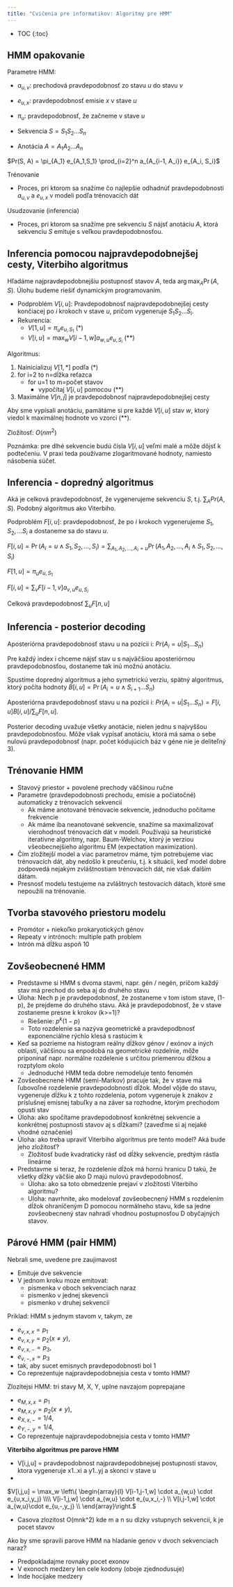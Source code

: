 ```yaml
---
title: "Cvičenia pre informatikov: Algoritmy pre HMM"
---
```


* TOC
{:toc}

## HMM opakovanie

Parametre HMM:

  - $a_{u,v}$: prechodová pravdepodobnosť zo stavu $u$ do stavu
    $v$
  - $e_{u,x}$: pravdepodobnosť emisie $x$ v stave $u$
  - $\pi_{u}$: pravdepodobnosť, že začneme v stave $u$


  - Sekvencia $S = S_1 S_2 \dots  S_n$
  - Anotácia $A = A_1 A_2 \dots A_n$

$Pr(S, A) = \pi_{A_1} e_{A_1,S_1} \prod_{i=2}^n a_{A_{i-1, A_i}} e_{A_i, S_i}$

Trénovanie

  -   
    Proces, pri ktorom sa snažíme čo najlepšie odhadnúť pravdepodobnosti
    $a_{u,v}$ a $e_{u,x}$ v modeli podľa trénovacích dát

Usudzovanie (inferencia)

  -   
    Proces, pri ktorom sa snažíme pre sekvenciu $S$ nájsť anotáciu
    $A$, ktorá sekvenciu $S$ emituje s veľkou pravdepodobnosťou.

## Inferencia pomocou najpravdepodobnejšej cesty, Viterbiho algoritmus

Hľadáme najpravdepodobnejšiu postupnosť stavov $A$, teda
$\arg\max_A \Pr(A, S)$. Úlohu budeme riešiť dynamickým programovaním.

  - Podproblém $V[i,u]$: Pravdepodobnosť najpravdepodobnejšej cesty
    končiacej po $i$ krokoch v stave $u$, pričom vygeneruje
    $S_1 S_2 \dots S_i$.
  - Rekurencia:
      - $V[1,u] = \pi_u e_{u,S_1}$ (\*)
      - $V[i,u] = \max_w V[i-1, w] a_{w,u} e_{u,S_i}$ (\*\*)

Algoritmus:

1.  Nainicializuj $V[1,*]$ podľa (\*)
2.  for i=2 to n=dĺžka reťazca
      -  for u=1 to m=počet stavov
          - vypočítaj $V[i,u]$ pomocou (\*\*)
3.  Maximálne $V[n,j]$ je pravdepodobnosť najpravdepodobnejšej cesty

Aby sme vypísali anotáciu, pamätáme si pre každé $V[i,u]$ stav $w$,
ktorý viedol k maximálnej hodnote vo vzorci (\*\*).

Zložitosť: $O(nm^2)$

Poznámka: pre dlhé sekvencie budú čísla $V[i,u]$ veľmi malé a môže
dôjsť k podtečeniu. V praxi teda používame zlogaritmované hodnoty,
namiesto násobenia súčet.

## Inferencia - dopredný algoritmus

Aká je celková pravdepodobnosť, že vygenerujeme sekvenciu $S$, t.j.
$\sum_A Pr(A,S).$ Podobný algoritmus ako Viterbiho.

Podproblém $F[i,u]$: pravdepodobnosť, že po $i$ krokoch vygenerujeme
$S_1, S_2, \dots S_i$ a dostaneme sa do stavu $u$.

$F[i,u] = \Pr(A_i=u\wedge S_1, S_2, \dots, S_i) = \sum_{A_1, A_2, \dots, A_i=u} \Pr (A_1, A_2, ..., A_i \wedge S_1, S_2, ..., S_i)$

$F[1,u] = \pi_u e_{u,S_1}$

$F[i,u] = \sum_v F[i-1,v] a_{v,u} e_{u,S_i}$

Celková pravdepodobnosť $\sum_u F[n,u]$

## Inferencia - posterior decoding

Aposteriórna pravdepodobnosť stavu u na pozícii i:
$Pr(A_i=u|S_1\dots S_n)$

Pre každý index i chceme nájsť stav u s najväčšiou aposteriórnou
pravdepodobnosťou, dostaneme tak inú možnú anotáciu.

Spustíme dopredný algoritmus a jeho symetrickú verziu, spätný
algoritmus, ktorý počíta hodnoty
$B[i,u]=\Pr(A_i=u \wedge S_{i+1}\dots S_n)$

Aposteriórna pravdepodobnosť stavu u na pozícii i:
$Pr(A_i=u|S_1\dots S_n) = F[i,u] B[i,u] / \sum_u F[n,u].$

Posterior decoding uvažuje všetky anotácie, nielen jednu s najvyššou
pravdepodobnosťou. Môže však vypísať anotáciu, ktorá má sama o sebe
nulovú pravdepodobnosť (napr. počet kódujúcich báz v géne nie je
deliteľný 3).

## Trénovanie HMM

  - Stavový priestor + povolené prechody väčšinou ručne
  - Parametre (pravdepodobnosti prechodu, emisie a počiatočné)
    automaticky z trénovacích sekvencií
      - Ak máme anotované trénovacie sekvencie, jednoducho počítame
        frekvencie
      - Ak máme iba neanotované sekvencie, snažíme sa maximalizovať
        vierohodnosť trénovacích dát v modeli. Používajú sa heuristické
        iteratívne algoritmy, napr. Baum-Welchov, ktorý je verziou
        všeobecnejšieho algoritmu EM (expectation maximization).
  - Čím zložitejší model a viac parametrov máme, tým potrebujeme viac
    trénovacích dát, aby nedošlo k preučeniu, t.j. k situácii, keď
    model dobre zodpovedá nejakým zvláštnostiam trénovacích dát, nie
    však ďalším dátam.
  - Presnosť modelu testujeme na zvláštnych testovacích dátach, ktoré
    sme nepoužili na trénovanie.

## Tvorba stavového priestoru modelu

  - Promótor + niekoľko prokaryotických génov
  - Repeaty v intrónoch: multiple path problem
  - Intrón má dĺžku aspoň 10

## Zovšeobecnené HMM

  - Predstavme si HMM s dvoma stavmi, napr. gén / negén, pričom každý
    stav má prechod do seba aj do druhého stavu
  - Úloha: Nech p je pravdepodobnosť, že zostaneme v tom istom stave,
    (1-p), že prejdeme do druhého stavu. Aká je pravdepodobnosť, že v
    stave zostaneme presne k krokov (k\>=1)?
      - Riešenie: $p^k (1-p)$
      - Toto rozdelenie sa nazýva geometrické a pravdepodbnosť
        exponenciálne rýchlo klesá s rastúcim k
  - Keď sa pozrieme na histogram reálny dĺžkov génov / exónov a iných
    oblastí, väčšinou sa enpodobá na geometrické rozdelnie, môže
    priponínať napr. normálne rozdelenie s určitou priemenrou dĺžkou a
    rozptylom okolo
      - Jednoduché HMM teda dobre nemodeluje tento fenomén
  - Zovšeobecnené HMM (semi-Markov) pracuje tak, že v stave má ľubovoľné
    rozdelenie pravdepodobnosti dĺžok. Model vôjde do stavu, vygeneruje
    dĺžku k z tohto rozdelenia, potom vygeneruje k znakov z príslušnej
    emisnej tabuľky a na záver sa rozhodne, ktorým prechodom opustí stav
  - Úloha: ako spočítame pravdepodobnosť konkrétnej sekvencie a
    konkrétnej postupnosti stavov aj s dĺžkami? (zaveďme si aj nejaké
    vhodné označenie)
  - Úloha: ako treba upraviť Viterbiho algoritmus pre tento model? Aká
    bude jeho zložitosť?
      - Zložitosť bude kvadraticky rásť od dĺžky sekvencie, predtým
        rástla lineárne
  - Predstavme si teraz, že rozdelenie dĺžok má hornú hranicu D takú, že
    všetky dĺžky väčšie ako D majú nulovú pravdepodobnosť.
      - Úloha: ako sa toto obmedzenie prejaví v zložitosti Viterbiho
        algoritmu?
      - Uloha: navrhnite, ako modelovať zovšeobecnený HMM s rozdelením
        dĺžok ohraničeným D pomocou normálneho stavu, kde sa jedne
        zovšeobecnený stav nahradí vhodnou postupnosťou D obyčajných
        stavov.

## Párové HMM (pair HMM)

Nebrali sme, uvedene pre zaujimavost

  - Emituje dve sekvencie
  - V jednom kroku moze emitovat:
      - pismenka v oboch sekvenciach naraz
      - pismenko v jednej skevencii
      - pismenko v druhej sekvencii

Priklad: HMM s jednym stavom v, takym, ze

  - $e_{v,x,x}=p_1$
  - $e_{v,x,y}=p_2 (x\ne y)$,
  - $e_{v,x,-}=p_3$,
  - $e_{v,-,x}=p_3$
  - tak, aby sucet emisnych pravdepodobnosti bol 1
  - Co reprezentuje najpravdepodobnejsia cesta v tomto HMM?

Zlozitejsi HMM: tri stavy M, X, Y, uplne navzajom poprepajane

  - $e_{M,x,x}=p_1$
  - $e_{M,x,y}=p_2 (x\ne y)$,
  - $e_{X,x,-}=1/4$,
  - $e_{Y,-,y}=1/4$,
  - Co reprezentuje najpravdepodobnejsia cesta v tomto HMM?

**Viterbiho algoritmus pre parove HMM**

  - V\[i,j,u\] = pravdepodobnost najpravdepodobnejsej postupnosti
    stavov, ktora vygeneruje x1..xi a y1..yj a skonci v stave u
  -

$V\[i,j,u\] = \\max\_w \\left\\{ \\begin{array}{l}
V\[i-1,j-1,w\] \\cdot a\_{w,u} \\cdot e\_{u,x\_i,y\_j} \\\\\\\\
V\[i-1,j,w\] \\cdot a\_{w,u} \\cdot e\_{u,x\_i,-} \\\\ V\[i,j-1,w\] \\cdot a\_{w,u}\\cdot e\_{u,-,y\_j} \\\\ \\end{array}\\right.$

  - Casova zlozitost O(mnk^2) kde m a n su dlzky vstupnych sekvencii, k
    je pocet stavov

Ako by sme spravili parove HMM na hladanie genov v dvoch sekvenciach
naraz?

  - Predpokladajme rovnaky pocet exonov
  - V exonoch medzery len cele kodony (oboje zjednodusuje)
  - Inde hocijake medzery

